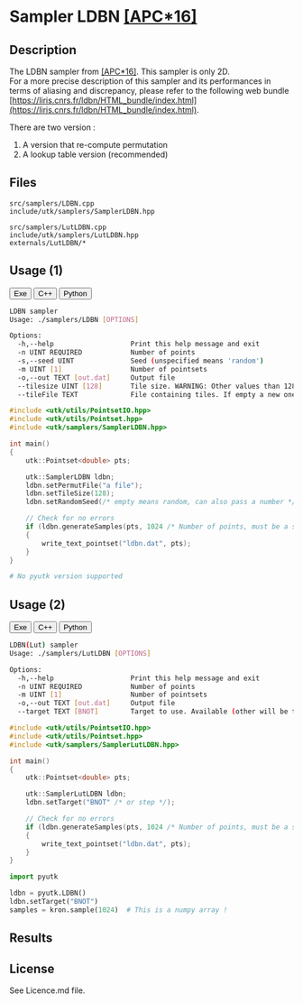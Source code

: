 # Sampler LDBN [[APC*16]](https://liris.cnrs.fr/ldbn/)

## Description

The LDBN sampler from [[APC*16]](https://liris.cnrs.fr/ldbn). This sampler is only 2D.  
For a more precise description of this sampler and its performances in terms of aliasing and discrepancy, please refer to the following web bundle [https://liris.cnrs.fr/ldbn/HTML_bundle/index.html](https://liris.cnrs.fr/ldbn/HTML_bundle/index.html).

There are two version : 

1. A version that re-compute permutation
2. A lookup table version (recommended)

## Files

```
src/samplers/LDBN.cpp  
include/utk/samplers/SamplerLDBN.hpp
```

```
src/samplers/LutLDBN.cpp  
include/utk/samplers/LutLDBN.hpp
externals/LutLDBN/*
```

## Usage (1)

<button class="tablink exebutton" onclick="openCode('exe', this)" markdown="1">Exe</button> 
<button class="tablink cppbutton" onclick="openCode('cpp', this)" markdown="1">C++</button> 
<button class="tablink pybutton" onclick="openCode('py', this)" markdown="1">Python</button> 
<br/>
  

<div class="exe tabcontent">

```bash
LDBN sampler
Usage: ./samplers/LDBN [OPTIONS]

Options:
  -h,--help                   Print this help message and exit
  -n UINT REQUIRED            Number of points
  -s,--seed UINT              Seed (unspecified means 'random')
  -m UINT [1]                 Number of pointsets
  -o,--out TEXT [out.dat]     Output file
  --tilesize UINT [128]       Tile size. WARNING: Other values than 128 might not be properly supported for random generation.
  --tileFile TEXT             File containing tiles. If empty a new one will be generated on the fly. Tilesize must be set accordingly.
```

</div>

<div class="cpp tabcontent">

```  cpp
#include <utk/utils/PointsetIO.hpp>
#include <utk/utils/Pointset.hpp>
#include <utk/samplers/SamplerLDBN.hpp>

int main()
{
    utk::Pointset<double> pts;

    utk::SamplerLDBN ldbn;
    ldbn.setPermutFile("a file");
    ldbn.setTileSize(128);
    ldbn.setRandomSeed(/* empty means random, can also pass a number */);

    // Check for no errors
    if (ldbn.generateSamples(pts, 1024 /* Number of points, must be a squared */))
    {
        write_text_pointset("ldbn.dat", pts);
    }
}
```  

</div>

<div class="py tabcontent">

``` python
# No pyutk version supported
```  

</div>

## Usage (2)

<button class="tablink exebutton" onclick="openCode('exe', this)" markdown="1">Exe</button> 
<button class="tablink cppbutton" onclick="openCode('cpp', this)" markdown="1">C++</button> 
<button class="tablink pybutton" onclick="openCode('py', this)" markdown="1">Python</button> 
<br/>
  

<div class="exe tabcontent">

```bash
LDBN(Lut) sampler
Usage: ./samplers/LutLDBN [OPTIONS]

Options:
  -h,--help                   Print this help message and exit
  -n UINT REQUIRED            Number of points
  -m UINT [1]                 Number of pointsets
  -o,--out TEXT [out.dat]     Output file
  --target TEXT [BNOT]        Target to use. Available (other will be treaded as BNOT): BNOT, STEP,
```

</div>

<div class="cpp tabcontent">

```  cpp
#include <utk/utils/PointsetIO.hpp>
#include <utk/utils/Pointset.hpp>
#include <utk/samplers/SamplerLutLDBN.hpp>

int main()
{
    utk::Pointset<double> pts;

    utk::SamplerLutLDBN ldbn;
    ldbn.setTarget("BNOT" /* or step */);

    // Check for no errors
    if (ldbn.generateSamples(pts, 1024 /* Number of points, must be a squared */))
    {
        write_text_pointset("ldbn.dat", pts);
    }
}
```  

</div>

<div class="py tabcontent">

``` python
import pyutk

ldbn = pyutk.LDBN()
ldbn.setTarget("BNOT")
samples = kron.sample(1024)  # This is a numpy array !
```  

</div>

## Results

<div class="results"></div>
<script>
  window.addEventListener('DOMContentLoaded', function() { show_results("LutLDBN"); }); 
</script>

## License

See Licence.md file.